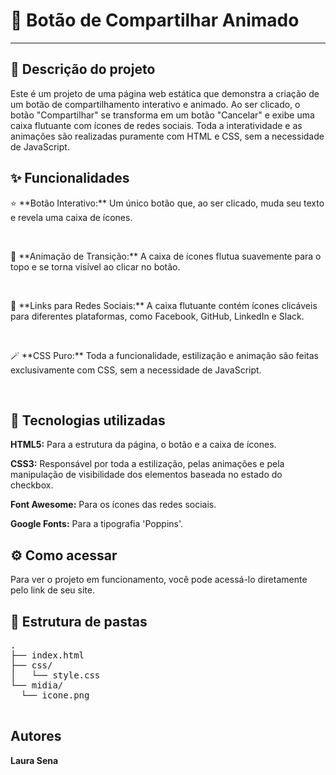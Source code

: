   <h1>🎨 Botão de Compartilhar Animado</h1>
  <hr>

  <h2>📝 Descrição do projeto</h2>
  <p>Este é um projeto de uma página web estática que demonstra a criação de um botão de compartilhamento interativo e animado. Ao ser clicado, o botão "Compartilhar" se transforma em um botão "Cancelar" e exibe uma caixa flutuante com ícones de redes sociais. Toda a interatividade e as animações são realizadas puramente com HTML e CSS, sem a necessidade de JavaScript.</p>

  <h2>✨ Funcionalidades</h2>
  <p>⭐ **Botão Interativo:** Um único botão que, ao ser clicado, muda seu texto e revela uma caixa de ícones.</p>
  <br>
  <p>🚀 **Animação de Transição:** A caixa de ícones flutua suavemente para o topo e se torna visível ao clicar no botão.</p>
  <br>
  <p>🔗 **Links para Redes Sociais:** A caixa flutuante contém ícones clicáveis para diferentes plataformas, como Facebook, GitHub, LinkedIn e Slack.</p>
  <br>
  <p>🪄 **CSS Puro:** Toda a funcionalidade, estilização e animação são feitas exclusivamente com CSS, sem a necessidade de JavaScript.</p>
  <br>

  <h2>🚀 Tecnologias utilizadas</h2>
  <p><strong>HTML5:</strong> Para a estrutura da página, o botão e a caixa de ícones.</p>
  <p><strong>CSS3:</strong> Responsável por toda a estilização, pelas animações e pela manipulação de visibilidade dos elementos baseada no estado do checkbox.</p>
  <p><strong>Font Awesome:</strong> Para os ícones das redes sociais.</p>
  <p><strong>Google Fonts:</strong> Para a tipografia 'Poppins'.</p>

  <h2>⚙️ Como acessar</h2>
  <p>Para ver o projeto em funcionamento, você pode acessá-lo diretamente pelo link de seu site.</p>

  <h2>📁 Estrutura de pastas</h2>
  <pre>
.
├── index.html
├── css/
│   └── style.css
└── midia/
  └── icone.png
  </pre>

  <h2>Autores</h2>
  <p><strong>Laura Sena</strong></p>
